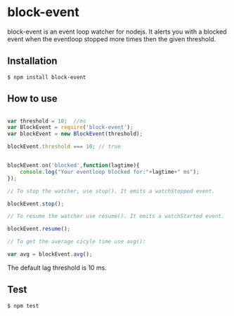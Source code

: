 # block-event
block-event is an event loop watcher for nodejs. It alerts you with a blocked event when the eventloop stopped more times then the given threshold.

## Installation

```
$ npm install block-event
```

## How to use

```javascript

var threshold = 10;  //ms
var BlockEvent = require('block-event');
var blockEvent = new BlockEvent(threshold);

blockEvent.threshold === 10; // true


blockEvent.on('blocked',function(lagtime){
    console.log("Your eventloop blocked for:"+lagtime+" ms");
});

// To stop the watcher, use stop(). It emits a watchStopped event.

blockEvent.stop();

// To resume the watcher use resume(). It emits a watchStarted event.

blockEvent.resume();

// To get the average cicyle time use avg():

var avg = blockEvent.avg();


```

The default lag threshold is 10 ms.

## Test

```
$ npm test
```


